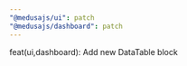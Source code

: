 ```yaml
---
"@medusajs/ui": patch
"@medusajs/dashboard": patch
---
```


feat(ui,dashboard): Add new DataTable block
